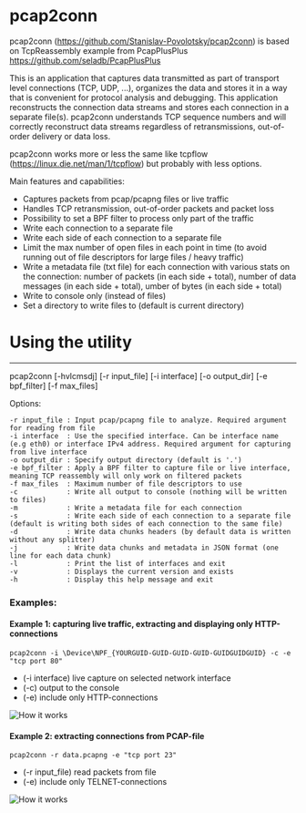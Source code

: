 # pcap2conn

pcap2conn (https://github.com/Stanislav-Povolotsky/pcap2conn) is based on TcpReassembly example from PcapPlusPlus https://github.com/seladb/PcapPlusPlus

This is an application that captures data transmitted as part of transport level connections (TCP, UDP, ...), organizes the data and stores it in a way that is convenient for protocol analysis and debugging.
This application reconstructs the connection data streams and stores each connection in a separate file(s). pcap2conn understands TCP sequence numbers and will correctly reconstruct
data streams regardless of retransmissions, out-of-order delivery or data loss.

pcap2conn works more or less the same like tcpflow (https://linux.die.net/man/1/tcpflow) but probably with less options.

Main features and capabilities:
- Captures packets from pcap/pcapng files or live traffic
- Handles TCP retransmission, out-of-order packets and packet loss
- Possibility to set a BPF filter to process only part of the traffic
- Write each connection to a separate file
- Write each side of each connection to a separate file
- Limit the max number of open files in each point in time (to avoid running out of file descriptors for large files / heavy traffic)
- Write a metadata file (txt file) for each connection with various stats on the connection: number of packets (in each side + total), number of data messages (in each side + total), umber of bytes (in each side + total)
- Write to console only (instead of files)
- Set a directory to write files to (default is current directory)


# Using the utility
-----------------

pcap2conn [-hvlcmsdj] [-r input_file] [-i interface] [-o output_dir] [-e bpf_filter] [-f max_files]

Options:

    -r input_file : Input pcap/pcapng file to analyze. Required argument for reading from file
    -i interface  : Use the specified interface. Can be interface name (e.g eth0) or interface IPv4 address. Required argument for capturing from live interface
    -o output_dir : Specify output directory (default is '.')
    -e bpf_filter : Apply a BPF filter to capture file or live interface, meaning TCP reassembly will only work on filtered packets
    -f max_files  : Maximum number of file descriptors to use
    -c            : Write all output to console (nothing will be written to files)
    -m            : Write a metadata file for each connection
    -s            : Write each side of each connection to a separate file (default is writing both sides of each connection to the same file)
    -d            : Write data chunks headers (by default data is written without any splitter)
    -j            : Write data chunks and metadata in JSON format (one line for each data chunk)
    -l            : Print the list of interfaces and exit
    -v            : Displays the current version and exists
    -h            : Display this help message and exit

### Examples:
#### Example 1: capturing live traffic, extracting and displaying only HTTP-connections
```
pcap2conn -i \Device\NPF_{YOURGUID-GUID-GUID-GUID-GUIDGUIDGUID} -c -e "tcp port 80"
```
 * (-i interface) live capture on selected network interface  
 * (-c) output to the console
 * (-e) include only HTTP-connections
  
![How it works](https://user-images.githubusercontent.com/19610545/61442187-cf7b8500-a94f-11e9-8372-05e7c6629ace.gif)

#### Example 2: extracting connections from PCAP-file
```
pcap2conn -r data.pcapng -e "tcp port 23"
```
 * (-r input_file) read packets from file   
 * (-e) include only TELNET-connections
  
![How it works](https://user-images.githubusercontent.com/19610545/61617950-758efe00-ac74-11e9-8414-345ac6ab2f8b.gif)
